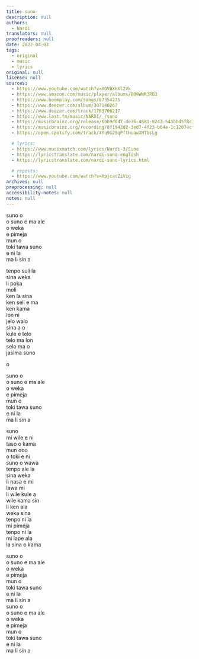 ```yaml
---
title: suno
description: null
authors:
  - Nardi
translators: null
proofreaders: null
date: 2022-04-03
tags:
  - original
  - music
  - lyrics
original: null
license: null
sources:
  - https://www.youtube.com/watch?v=XOVBXHXl2Vk
  - https://www.amazon.com/music/player/albums/B09WWR3RB3
  - https://www.boomplay.com/songs/87354275
  - https://www.deezer.com/album/307140267
  - https://www.deezer.com/track/1703706217
  - https://www.last.fm/music/NARDI/_/suno
  - https://musicbrainz.org/release/6bb9d647-d036-4681-8243-543bbd5f8c10
  - https://musicbrainz.org/recording/8f1942d2-3ed7-4f23-b04a-1c12074cf9a3
  - https://open.spotify.com/track/4Yu9G25qPftHuawXMTbsLg

  # lyrics:
  - https://www.musixmatch.com/lyrics/Nardi-3/Suno
  - https://lyricstranslate.com/nardi-suno-english
  - https://lyricstranslate.com/nardi-suno-lyrics.html

  # reposts:
  - https://www.youtube.com/watch?v=XpjcacZiVig
archives: null
preprocessing: null
accessibility-notes: null
notes: null
---
```


suno o  \
o suno e ma ale  \
o weka  \
e pimeja  \
mun o  \
toki tawa suno  \
e ni la  \
ma li sin a

tenpo suli la  \
sina weka  \
li poka  \
moli  \
ken la sina  \
ken seli e ma  \
ken kama  \
lon ni  \
jelo walo  \
sina a o  \
kule e telo  \
telo ma lon  \
selo ma o  \
jasima suno

o

suno o  \
o suno e ma ale  \
o weka  \
e pimeja  \
mun o  \
toki tawa suno  \
e ni la  \
ma li sin a

suno  \
mi wile e ni  \
taso o kama  \
mun ooo  \
o toki e ni  \
suno o wawa  \
tenpo ale la  \
sina weka  \
li nasa e mi  \
lawa mi  \
li wile kule a  \
wile kama sin  \
li ken ala  \
weka sina  \
tenpo ni la  \
mi pimeja  \
tenpo ni la  \
mi lape ala  \
la sina o kama

suno o  \
o suno e ma ale  \
o weka  \
e pimeja  \
mun o  \
toki tawa suno  \
e ni la  \
ma li sin a  \
suno o  \
o suno e ma ale  \
o weka  \
e pimeja  \
mun o  \
toki tawa suno  \
e ni la  \
ma li sin a
